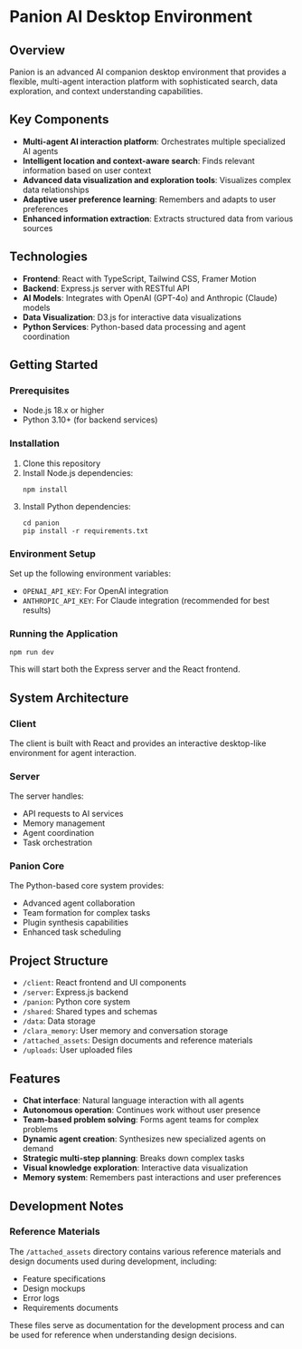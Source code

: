 # Panion AI Desktop Environment

## Overview
Panion is an advanced AI companion desktop environment that provides a flexible, multi-agent interaction platform with sophisticated search, data exploration, and context understanding capabilities.

## Key Components
- **Multi-agent AI interaction platform**: Orchestrates multiple specialized AI agents
- **Intelligent location and context-aware search**: Finds relevant information based on user context
- **Advanced data visualization and exploration tools**: Visualizes complex data relationships
- **Adaptive user preference learning**: Remembers and adapts to user preferences
- **Enhanced information extraction**: Extracts structured data from various sources

## Technologies
- **Frontend**: React with TypeScript, Tailwind CSS, Framer Motion
- **Backend**: Express.js server with RESTful API
- **AI Models**: Integrates with OpenAI (GPT-4o) and Anthropic (Claude) models
- **Data Visualization**: D3.js for interactive data visualizations
- **Python Services**: Python-based data processing and agent coordination

## Getting Started

### Prerequisites
- Node.js 18.x or higher
- Python 3.10+ (for backend services)

### Installation
1. Clone this repository
2. Install Node.js dependencies:
   ```
   npm install
   ```
3. Install Python dependencies:
   ```
   cd panion
   pip install -r requirements.txt
   ```

### Environment Setup
Set up the following environment variables:
- `OPENAI_API_KEY`: For OpenAI integration
- `ANTHROPIC_API_KEY`: For Claude integration (recommended for best results)

### Running the Application
```
npm run dev
```

This will start both the Express server and the React frontend.

## System Architecture

### Client
The client is built with React and provides an interactive desktop-like environment for agent interaction.

### Server
The server handles:
- API requests to AI services
- Memory management
- Agent coordination
- Task orchestration

### Panion Core
The Python-based core system provides:
- Advanced agent collaboration
- Team formation for complex tasks
- Plugin synthesis capabilities
- Enhanced task scheduling

## Project Structure
- `/client`: React frontend and UI components
- `/server`: Express.js backend
- `/panion`: Python core system
- `/shared`: Shared types and schemas
- `/data`: Data storage
- `/clara_memory`: User memory and conversation storage
- `/attached_assets`: Design documents and reference materials
- `/uploads`: User uploaded files

## Features
- **Chat interface**: Natural language interaction with all agents
- **Autonomous operation**: Continues work without user presence
- **Team-based problem solving**: Forms agent teams for complex problems
- **Dynamic agent creation**: Synthesizes new specialized agents on demand
- **Strategic multi-step planning**: Breaks down complex tasks
- **Visual knowledge exploration**: Interactive data visualization
- **Memory system**: Remembers past interactions and user preferences

## Development Notes

### Reference Materials
The `/attached_assets` directory contains various reference materials and design documents used during development, including:
- Feature specifications
- Design mockups
- Error logs
- Requirements documents

These files serve as documentation for the development process and can be used for reference when understanding design decisions.